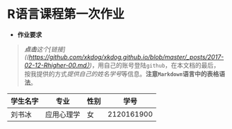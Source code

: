 # R语言课程第一次作业
- **作业要求**
> ***点击**这个[链接]((https://github.com/xkdog/xkdog.github.io/blob/master/_posts/2017-02-12-Rhigher-00.md）)*，用自己的账号登陆`github`，在本文档的最后，按我提供的方式*提供自己的姓名学号*等信息。**注意`Markdown`语言中的表格语法**。

**学生名字**|**专业**|**性别**|**学号**|
----------|:----------:|----------|----------|
刘书冰 | 应用心理学 | 女 | 2120161900 |
